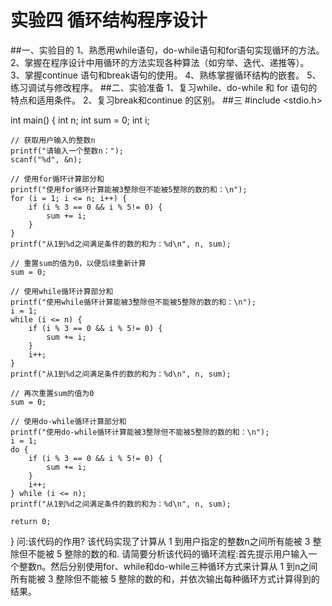# 实验四 循环结构程序设计
##一、实验目的 
1、熟悉用while语句，do-while语句和for语句实现循环的方法。 
2、掌握在程序设计中用循环的方法实现各种算法（如穷举、迭代、递推等）。 
3、掌握continue 语句和break语句的使用。 
4、熟练掌握循环结构的嵌套。 
5、练习调试与修改程序。
##二、实验准备 
1、复习while、do-while 和 for 语句的特点和适用条件。 
2、复习break和continue 的区别。
##三
#include <stdio.h>

int main() {
    int n;
    int sum = 0;
    int i;

    // 获取用户输入的整数n
    printf("请输入一个整数n：");
    scanf("%d", &n);

    // 使用for循环计算部分和
    printf("使用for循环计算能被3整除但不能被5整除的数的和：\n");
    for (i = 1; i <= n; i++) {
        if (i % 3 == 0 && i % 5!= 0) {
            sum += i;
        }
    }
    printf("从1到%d之间满足条件的数的和为：%d\n", n, sum);

    // 重置sum的值为0，以便后续重新计算
    sum = 0;

    // 使用while循环计算部分和
    printf("使用while循环计算能被3整除但不能被5整除的数的和：\n");
    i = 1;
    while (i <= n) {
        if (i % 3 == 0 && i % 5!= 0) {
            sum += i;
        }
        i++;
    }
    printf("从1到%d之间满足条件的数的和为：%d\n", n, sum);

    // 再次重置sum的值为0
    sum = 0;

    // 使用do-while循环计算部分和
    printf("使用do-while循环计算能被3整除但不能被5整除的数的和：\n");
    i = 1;
    do {
        if (i % 3 == 0 && i % 5!= 0) {
            sum += i;
        }
        i++;
    } while (i <= n);
    printf("从1到%d之间满足条件的数的和为：%d\n", n, sum);

    return 0;
}
问:该代码的作用?
该代码实现了计算从 1 到用户指定的整数n之间所有能被 3 整除但不能被 5 整除的数的和.
请简要分析该代码的循环流程:首先提示用户输入一个整数n。然后分别使用for、while和do-while三种循环方式来计算从 1 到n之间所有能被 3 整除但不能被 5 整除的数的和，并依次输出每种循环方式计算得到的结果。
